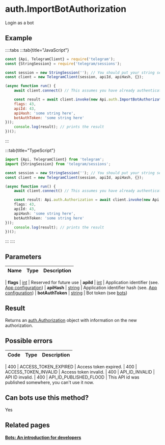 # auth.ImportBotAuthorization

Login as a bot



## Example

::::tabs
:::tab{title="JavaScript"}
```js
const {Api, TelegramClient} = require('telegram');
const {StringSession} = require('telegram/sessions');

const session = new StringSession(''); // You should put your string session here
const client = new TelegramClient(session, apiId, apiHash, {});

(async function run() {
    await client.connect() // This assumes you have already authenticated with .start()

    const result = await client.invoke(new Api.auth.ImportBotAuthorization({
    flags: 43,
    apiId: 43,
    apiHash: 'some string here',
    botAuthToken: 'some string here'
}));
    console.log(result); // prints the result
})();
```
:::

:::tab{title="TypeScript"}
```ts
import {Api, TelegramClient} from 'telegram';
import {StringSession} from 'telegram/sessions';

const session = new StringSession(''); // You should put your string session here
const client = new TelegramClient(session, apiId, apiHash, {});

(async function run() {
    await client.connect() // This assumes you have already authenticated with .start()

    const result: Api.auth.Authorization = await client.invoke(new Api.auth.ImportBotAuthorization({
    flags: 43,
    apiId: 43,
    apiHash: 'some string here',
    botAuthToken: 'some string here'
}));
    console.log(result); // prints the result
})();
```
:::
::::



## Parameters

| Name | Type | Description |
| :--: | ---- | ----------- |

| **flags** | [int](https://core.telegram.org/type/int) | Reserved for future use 
| **apiId** | [int](https://core.telegram.org/type/int) | Application identifier (see. [App configuration](https://core.telegram.org/myapp)) 
| **apiHash** | [string](https://core.telegram.org/type/string) | Application identifier hash (see. [App configuration](https://core.telegram.org/myapp)) 
| **botAuthToken** | [string](https://core.telegram.org/type/string) | Bot token (see [bots](https://core.telegram.org/bots)) 


## Result

Returns an [auth.Authorization](https://core.telegram.org/type/auth.Authorization) object with information on the new authorization.



## Possible errors

| Code | Type | Description |
| :--: | ---- | ----------- |

| 400 | ACCESS\_TOKEN\_EXPIRED | Access token expired. 
| 400 | ACCESS\_TOKEN\_INVALID | Access token invalid. 
| 400 | API\_ID\_INVALID | API ID invalid. 
| 400 | API\_ID\_PUBLISHED\_FLOOD | This API id was published somewhere, you can't use it now. 


## Can bots use this method?

Yes

## Related pages

#### [Bots: An introduction for developers](https://core.telegram.org/bots)


